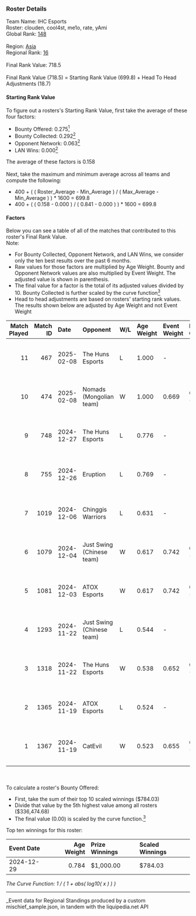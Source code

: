 ### Roster Details<br />
Team Name: IHC Esports<br />
Roster: clouden, cool4st, me1o, rate, yAmi<br />
Global Rank: [148](../../standings_global_2025_03_01.md)<br />
<br />
Region: [Asia]( ../../standings_asia_2025_03_01.md)<br />
Regional Rank: [16]( ../../standings_asia_2025_03_01.md)<br />
<br />
Final Rank Value:  718.5<br />
<br />
Final Rank Value (718.5) = Starting Rank Value (699.8) + Head To Head Adjustments (18.7)<br />

#### Starting Rank Value<br />
To figure out a rosters's Starting Rank Value, first take the average of these four factors:<br />
- Bounty Offered: 0.275[<sup>1</sup>](#table2)
- Bounty Collected: 0.292[<sup>2</sup>](#table1)
- Opponent Network: 0.063[<sup>2</sup>](#table1)
- LAN Wins: 0.000[<sup>2</sup>](#table1)

The average of these factors is 0.158<br />
<br />
Next, take the maximum and minimum average across all teams and compute the following:<br />
- 400 + ( ( Roster_Average - Min_Average ) / ( Max_Average - Min_Average ) ) * 1600 = 699.8
- 400 + ( ( 0.158 - 0.000 ) / ( 0.841 - 0.000 ) ) * 1600 = 699.8


#### Factors<br />
Below you can see a table of all of the matches that contributed to this roster's Final Rank Value.<br />
Note:<br />

- For Bounty Collected, Opponent Network, and LAN Wins, we consider only the ten best results over the past 6 months.
- Raw values for those factors are multiplied by Age Weight. Bounty and Opponent Network values are also multiplied by Event Weight. The adjusted value is shown in parenthesis.
- The final value for a factor is the total of its adjusted values divided by 10. Bounty Collected is further scaled by the curve function[<sup>3</sup>](#curveFunction)
- Head to head adjustments are based on rosters' starting rank values. The results shown below are adjusted by Age Weight and not Event Weight
<span id="table1"></span><br />


| Match Played | Match ID | Date       | Opponent                  | W/L | Age Weight | Event Weight | Bounty Collected | Opponent Network | LAN Wins  | H2H Adj. | Roster                             |
| -: | -: | :- | :- | :- | :- | :- | :- | :- | :- | -: | :- |
|           11 |      467 | 2025-02-08 | The Huns Esports          | L   | 1.000      | -            | -                | -                | -         |    -5.98 | clouden, cool4st, me1o, rate, yAmi |
|           10 |      474 | 2025-02-08 | Nomads (Mongolian team)   | W   | 1.000      | 0.669        | 0.000 (0.000)    | 0.060 (0.040)    | 0 (0.000) |     7.57 | clouden, cool4st, me1o, rate, yAmi |
|            9 |      748 | 2024-12-27 | The Huns Esports          | L   | 0.776      | -            | -                | -                | -         |    -4.58 | clouden, cool4st, me1o, rate, yAmi |
|            8 |      755 | 2024-12-26 | Eruption                  | L   | 0.769      | -            | -                | -                | -         |    -6.57 | clouden, cool4st, me1o, rate, yAmi |
|            7 |     1019 | 2024-12-06 | Chinggis Warriors         | L   | 0.631      | -            | -                | -                | -         |    -6.88 | clouden, cool4st, me1o, rate, yAmi |
|            6 |     1079 | 2024-12-04 | Just Swing (Chinese team) | W   | 0.617      | 0.742        | 0.004 (0.002)    | 0.193 (0.088)    | 0 (0.000) |     9.20 | clouden, cool4st, me1o, rate, yAmi |
|            5 |     1081 | 2024-12-03 | ATOX Esports              | W   | 0.617      | 0.742        | 0.058 (0.027)    | 0.659 (0.302)    | 0 (0.000) |    17.65 | clouden, cool4st, me1o, rate, yAmi |
|            4 |     1293 | 2024-11-22 | Just Swing (Chinese team) | L   | 0.544      | -            | -                | -                | -         |    -8.86 | cool4st, hasteka, me1o, rate, yAmi |
|            3 |     1318 | 2024-11-22 | The Huns Esports          | W   | 0.538      | 0.652        | 0.025 (0.009)    | 0.516 (0.181)    | 0 (0.000) |    14.16 | cool4st, hasteka, me1o, rate, yAmi |
|            2 |     1365 | 2024-11-19 | ATOX Esports              | L   | 0.524      | -            | -                | -                | -         |    -1.42 | cool4st, hasteka, me1o, rate, yAmi |
|            1 |     1367 | 2024-11-19 | CatEvil                   | W   | 0.523      | 0.655        | 0.000 (0.000)    | 0.064 (0.022)    | 0 (0.000) |     4.42 | cool4st, hasteka, me1o, rate, yAmi |

<br />
<span id="table2"></span><br />
To calculate a roster's Bounty Offered:<br />

- First, take the sum of their top 10 scaled winnings ($784.03)
- Divide that value by the 5th highest value among all rosters ($336,474.68)
- The final value (0.00) is scaled by the curve function.[<sup>3</sup>](#curveFunction)

Top ten winnings for this roster:<br />

| Event Date | Age Weight | Prize Winnings | Scaled Winnings |
| :- | -: | :- | :- |
| 2024-12-29 |      0.784 | $1,000.00      | $784.03         |


<span id="curveFunction"></span>_The Curve Function: 1 / ( 1 + abs( log10( x ) ) )_<br />

---
_Event data for Regional Standings produced by a custom mischief_sample.json, in tandem with the liquipedia.net API<br />
